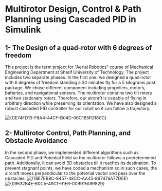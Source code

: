 # Multirotor Design, Control & Path Planning using Cascaded PID in Simulink
## 1- The Design of a quad-rotor with 6 degrees of freedom
This project is the term project for "Aerial Robotics" course of Mechanical Engineering Department at Sharif University of Technology.
The project includes two separate phases. In the first one, we designed a quad-rotor with 6 degrees of freedom standing a 30 minutes fly
for a 5 kilograms post package. 
We chose different component including propellers, motors, batteries, and navigational sensors. The multirotor contains two tilt rotors and two stationary rotors.
Therefore, our aircraft is capable of flying in arbitrary direction while preserving its orientation. 
We have also designed a robust cascaded PID controller for our robot so it can follow a trajectory.

![{CE74FD13-F8A4-44CF-B04D-06C1B5FD180C}](https://github.com/user-attachments/assets/8603ca5f-b62f-474a-9d93-55a3f20551e5)


## 2- Multirotor Control, Path Planning, and Obstacle Avoidance
In the second phase, we implemented different algorithms such as Cascaded PID and Potential Field so the multirotor
follows a predetermined path. Additionally, it can avoid 3D obstacles till it reaches its destination.
To prevent stagnant points, we have coded a mechanism so in such cases, the aircraft moves perpendicular
to the potential vector and pass over the obstacles.
![{1BE7EB8C-9457-48CC-AA45-967476A77DEE}](https://github.com/user-attachments/assets/b1152eb5-4637-4290-834d-d0cf77367893)
![{09632B4E-B0C5-49C1-91E6-D0991FA99829}](https://github.com/user-attachments/assets/46a492a9-dec0-4b3a-bcf3-020bdee50249)

